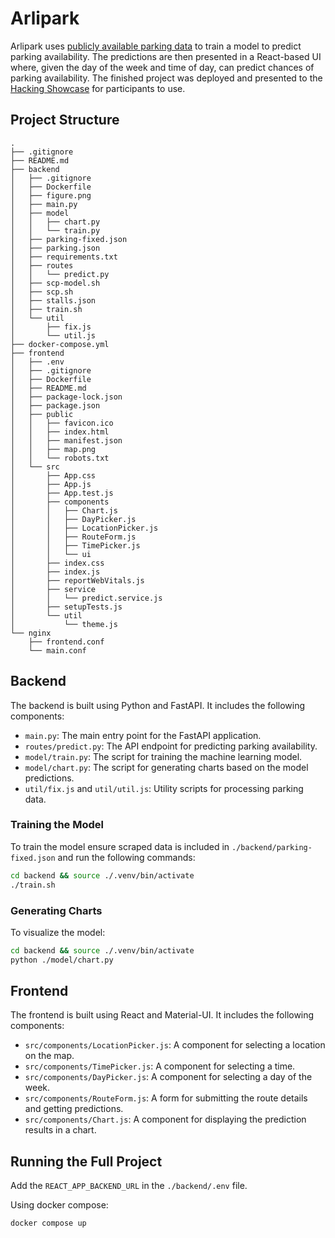 # Arlipark

Arlipark uses [publicly available parking data](https://api.exactpark.com/arlington) to train a model to predict parking availability. The predictions are then presented in a React-based UI where, given the day of the week and time of day, can predict chances of parking availability. The finished project was deployed and presented to the [Hacking Showcase](https://www.arlingtonva.us/Government/Programs/Transportation/Events/Code-the-Curb-A-Parking-Data-Hacking-Showcase) for participants to use.

## Project Structure

```
.
├── .gitignore
├── README.md
├── backend
│   ├── .gitignore
│   ├── Dockerfile
│   ├── figure.png
│   ├── main.py
│   ├── model
│   │   ├── chart.py
│   │   └── train.py
│   ├── parking-fixed.json
│   ├── parking.json
│   ├── requirements.txt
│   ├── routes
│   │   └── predict.py
│   ├── scp-model.sh
│   ├── scp.sh
│   ├── stalls.json
│   ├── train.sh
│   └── util
│       ├── fix.js
│       └── util.js
├── docker-compose.yml
├── frontend
│   ├── .env
│   ├── .gitignore
│   ├── Dockerfile
│   ├── README.md
│   ├── package-lock.json
│   ├── package.json
│   ├── public
│   │   ├── favicon.ico
│   │   ├── index.html
│   │   ├── manifest.json
│   │   ├── map.png
│   │   └── robots.txt
│   └── src
│       ├── App.css
│       ├── App.js
│       ├── App.test.js
│       ├── components
│       │   ├── Chart.js
│       │   ├── DayPicker.js
│       │   ├── LocationPicker.js
│       │   ├── RouteForm.js
│       │   ├── TimePicker.js
│       │   └── ui
│       ├── index.css
│       ├── index.js
│       ├── reportWebVitals.js
│       ├── service
│       │   └── predict.service.js
│       ├── setupTests.js
│       └── util
│           └── theme.js
└── nginx
    ├── frontend.conf
    └── main.conf
```

## Backend

The backend is built using Python and FastAPI. It includes the following components:

- `main.py`: The main entry point for the FastAPI application.
- `routes/predict.py`: The API endpoint for predicting parking availability.
- `model/train.py`: The script for training the machine learning model.
- `model/chart.py`: The script for generating charts based on the model predictions.
- `util/fix.js` and `util/util.js`: Utility scripts for processing parking data.

### Training the Model

To train the model ensure scraped data is included in `./backend/parking-fixed.json` and run the following commands:

```sh
cd backend && source ./.venv/bin/activate
./train.sh
```

### Generating Charts

To visualize the model:

```sh
cd backend && source ./.venv/bin/activate
python ./model/chart.py
```

## Frontend
The frontend is built using React and Material-UI. It includes the following components:

- `src/components/LocationPicker.js`: A component for selecting a location on the map.
- `src/components/TimePicker.js`: A component for selecting a time.
- `src/components/DayPicker.js`: A component for selecting a day of the week.
- `src/components/RouteForm.js`: A form for submitting the route details and getting predictions.
- `src/components/Chart.js`: A component for displaying the prediction results in a chart.

## Running the Full Project

Add the `REACT_APP_BACKEND_URL` in the `./backend/.env` file.

Using docker compose:

```sh
docker compose up
```
